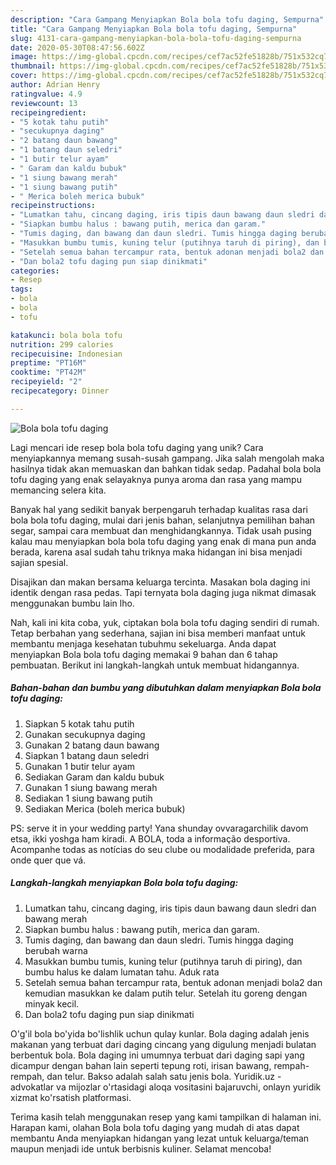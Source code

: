 ```yaml
---
description: "Cara Gampang Menyiapkan Bola bola tofu daging, Sempurna"
title: "Cara Gampang Menyiapkan Bola bola tofu daging, Sempurna"
slug: 4131-cara-gampang-menyiapkan-bola-bola-tofu-daging-sempurna
date: 2020-05-30T08:47:56.602Z
image: https://img-global.cpcdn.com/recipes/cef7ac52fe51828b/751x532cq70/bola-bola-tofu-daging-foto-resep-utama.jpg
thumbnail: https://img-global.cpcdn.com/recipes/cef7ac52fe51828b/751x532cq70/bola-bola-tofu-daging-foto-resep-utama.jpg
cover: https://img-global.cpcdn.com/recipes/cef7ac52fe51828b/751x532cq70/bola-bola-tofu-daging-foto-resep-utama.jpg
author: Adrian Henry
ratingvalue: 4.9
reviewcount: 13
recipeingredient:
- "5 kotak tahu putih"
- "secukupnya daging"
- "2 batang daun bawang"
- "1 batang daun seledri"
- "1 butir telur ayam"
- " Garam dan kaldu bubuk"
- "1 siung bawang merah"
- "1 siung bawang putih"
- " Merica boleh merica bubuk"
recipeinstructions:
- "Lumatkan tahu, cincang daging, iris tipis daun bawang daun sledri dan bawang merah"
- "Siapkan bumbu halus : bawang putih, merica dan garam."
- "Tumis daging, dan bawang dan daun sledri. Tumis hingga daging berubah warna"
- "Masukkan bumbu tumis, kuning telur (putihnya taruh di piring), dan bumbu halus ke dalam lumatan tahu. Aduk rata"
- "Setelah semua bahan tercampur rata, bentuk adonan menjadi bola2 dan kemudian masukkan ke dalam putih telur. Setelah itu goreng dengan minyak kecil."
- "Dan bola2 tofu daging pun siap dinikmati"
categories:
- Resep
tags:
- bola
- bola
- tofu

katakunci: bola bola tofu 
nutrition: 299 calories
recipecuisine: Indonesian
preptime: "PT16M"
cooktime: "PT42M"
recipeyield: "2"
recipecategory: Dinner

---
```



![Bola bola tofu daging](https://img-global.cpcdn.com/recipes/cef7ac52fe51828b/751x532cq70/bola-bola-tofu-daging-foto-resep-utama.jpg)

Lagi mencari ide resep bola bola tofu daging yang unik? Cara menyiapkannya memang susah-susah gampang. Jika salah mengolah maka hasilnya tidak akan memuaskan dan bahkan tidak sedap. Padahal bola bola tofu daging yang enak selayaknya punya aroma dan rasa yang mampu memancing selera kita.

Banyak hal yang sedikit banyak berpengaruh terhadap kualitas rasa dari bola bola tofu daging, mulai dari jenis bahan, selanjutnya pemilihan bahan segar, sampai cara membuat dan menghidangkannya. Tidak usah pusing kalau mau menyiapkan bola bola tofu daging yang enak di mana pun anda berada, karena asal sudah tahu triknya maka hidangan ini bisa menjadi sajian spesial.

Disajikan dan makan bersama keluarga tercinta. Masakan bola daging ini identik dengan rasa pedas. Tapi ternyata bola daging juga nikmat dimasak menggunakan bumbu lain lho.


Nah, kali ini kita coba, yuk, ciptakan bola bola tofu daging sendiri di rumah. Tetap berbahan yang sederhana, sajian ini bisa memberi manfaat untuk membantu menjaga kesehatan tubuhmu sekeluarga. Anda dapat menyiapkan Bola bola tofu daging memakai 9 bahan dan 6 tahap pembuatan. Berikut ini langkah-langkah untuk membuat hidangannya.

<!--inarticleads1-->

##### Bahan-bahan dan bumbu yang dibutuhkan dalam menyiapkan Bola bola tofu daging:

1. Siapkan 5 kotak tahu putih
1. Gunakan secukupnya daging
1. Gunakan 2 batang daun bawang
1. Siapkan 1 batang daun seledri
1. Gunakan 1 butir telur ayam
1. Sediakan  Garam dan kaldu bubuk
1. Gunakan 1 siung bawang merah
1. Sediakan 1 siung bawang putih
1. Sediakan  Merica (boleh merica bubuk)


PS: serve it in your wedding party! Yana shunday ovvaragarchilik davom etsa, ikki yoshga ham kiradi. A BOLA, toda a informação desportiva. Acompanhe todas as notícias do seu clube ou modalidade preferida, para onde quer que vá. 

<!--inarticleads2-->

##### Langkah-langkah menyiapkan Bola bola tofu daging:

1. Lumatkan tahu, cincang daging, iris tipis daun bawang daun sledri dan bawang merah
1. Siapkan bumbu halus : bawang putih, merica dan garam.
1. Tumis daging, dan bawang dan daun sledri. Tumis hingga daging berubah warna
1. Masukkan bumbu tumis, kuning telur (putihnya taruh di piring), dan bumbu halus ke dalam lumatan tahu. Aduk rata
1. Setelah semua bahan tercampur rata, bentuk adonan menjadi bola2 dan kemudian masukkan ke dalam putih telur. Setelah itu goreng dengan minyak kecil.
1. Dan bola2 tofu daging pun siap dinikmati


O&#39;g&#39;il bola bo&#39;yida bo&#39;lishlik uchun qulay kunlar. Bola daging adalah jenis makanan yang terbuat dari daging cincang yang digulung menjadi bulatan berbentuk bola. Bola daging ini umumnya terbuat dari daging sapi yang dicampur dengan bahan lain seperti tepung roti, irisan bawang, rempah-rempah, dan telur. Bakso adalah salah satu jenis bola. Yuridik.uz - advokatlar va mijozlar o&#39;rtasidagi aloqa vositasini bajaruvchi, onlayn yuridik xizmat ko&#39;rsatish platformasi. 

Terima kasih telah menggunakan resep yang kami tampilkan di halaman ini. Harapan kami, olahan Bola bola tofu daging yang mudah di atas dapat membantu Anda menyiapkan hidangan yang lezat untuk keluarga/teman maupun menjadi ide untuk berbisnis kuliner. Selamat mencoba!
